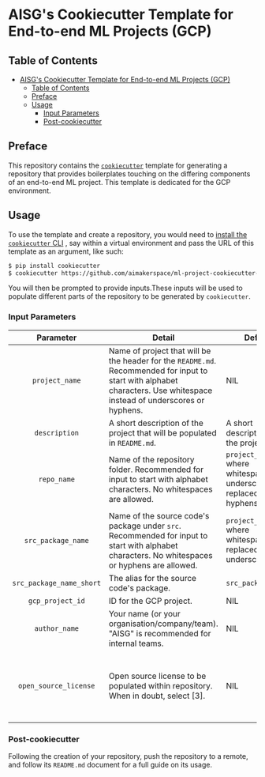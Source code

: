 # AISG's Cookiecutter Template for End-to-end ML Projects (GCP)

## Table of Contents

- [AISG's Cookiecutter Template for End-to-end ML Projects (GCP)](#aisgs-cookiecutter-template-for-end-to-end-ml-projects-gcp)
  - [Table of Contents](#table-of-contents)
  - [Preface](#preface)
  - [Usage](#usage)
    - [Input Parameters](#input-parameters)
    - [Post-cookiecutter](#post-cookiecutter)
## Preface

This repository contains the
[`cookiecutter`](https://cookiecutter.readthedocs.io/en/stable/)
template for generating a repository that provides boilerplates touching
on the differing components of an end-to-end ML project. This template
is dedicated for the GCP environment.

## Usage

To use the template and create a repository, you would need to
[install the `cookiecutter` CLI](https://cookiecutter.readthedocs.io/en/stable/installation.html)
, say within a virtual environment and pass the URL of this template as
an argument, like such:

```bash
$ pip install cookiecutter
$ cookiecutter https://github.com/aimakerspace/ml-project-cookiecutter-gcp
```

You will then be prompted to provide inputs.These inputs will be used to
populate different parts of the repository to be generated by
`cookiecutter`.

### Input Parameters

|         Parameter        | Detail                                                                                                                                         | Default                                                                     | Choices                                      |
|:------------------------:|------------------------------------------------------------------------------------------------------------------------------------------------|-----------------------------------------------------------------------------|----------------------------------------------|
|      `project_name`      | Name of project that will be the header for the `README.md`. Recommended for input to start with alphabet characters. Use whitespace instead of underscores or hyphens. | NIL                                                                         | NIL                                          |
|       `description`      | A short description of the project that will be populated in `README.md`.                                                                      | A short description of the project.                                         | NIL                                          |
|        `repo_name`       | Name of the repository folder. Recommended for input to start with alphabet characters. No whitespaces are allowed.                            | `project_name` where whitespaces and underscores are replaced with hyphens. | NIL                                          |
|    `src_package_name`    | Name of the source code's package under `src`. Recommended for input to start with alphabet characters. No whitespaces or hyphens are allowed. | `project_name` where whitespaces are replaced with underscores.             | NIL                                          |
| `src_package_name_short` | The alias for the source code's package.                                                                                                       | `src_package_name`                                                          | NIL                                          |
|     `gcp_project_id`     | ID for the GCP project.                                                                                                                        | NIL                                                                         | NIL                                          |
|       `author_name`      | Your name (or your organisation/company/team). "AISG" is recommended for internal teams.                                                       | NIL                                                                         | NIL                                          |
|   `open_source_license`  | Open source license to be populated within repository. When in doubt, select [3].                                                              | NIL                                                                         | 1 - MIT, 2 - BSD-3-Clause, 3 - No license file |

### Post-cookiecutter

Following the creation of your repository, push the repository to a
remote, and follow its
`README.md` document for a full guide on its usage.
